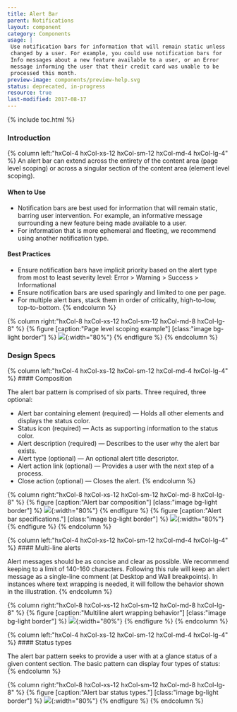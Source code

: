 ```yaml
---
title: Alert Bar
parent: Notifications
layout: component
category: Components
usage: |
 Use notification bars for information that will remain static unless
 changed by a user. For example, you could use notification bars for
 Info messages about a new feature available to a user, or an Error
 message informing the user that their credit card was unable to be
 processed this month.
preview-image: components/preview-help.svg
status: deprecated, in-progress
resource: true
last-modified: 2017-08-17
---
```


{% include toc.html %}

### Introduction

<div class="hxRow">
{% column left:"hxCol-4 hxCol-xs-12 hxCol-sm-12 hxCol-md-4 hxCol-lg-4" %}
An alert bar can extend across the entirety of the content area (page level scoping) or across a singular section of the content area (element level scoping).

#### When to Use

* Notification bars are best used for information that will remain static,
  barring user intervention. For example, an informative message surrounding a new
  feature being made available to a user. 
* For information that is more
  ephemeral and fleeting, we recommend using another notification
  type.

#### Best Practices

* Ensure notification bars have implicit priority based on the alert type from most to least severity level: Error > Warning > Success > Informational
* Ensure notification bars are used sparingly and limited to one per page.
* For multiple alert bars, stack them in order of criticality, high-to-low, top-to-bottom.
{% endcolumn %}

{% column right:"hxCol-8 hxCol-xs-12 hxCol-sm-12 hxCol-md-8 hxCol-lg-8" %}
{% figure [caption:"Page level scoping example"] [class:"image bg-light border"] %}
 ![]({{site.url}}/assets/images/components/content-areas/alerts/alert-bar-hero.svg){:width="80%"}
{% endfigure %}
{% endcolumn %}
</div>



### Design Specs

<div class="hxRow">
{% column left:"hxCol-4 hxCol-xs-12 hxCol-sm-12 hxCol-md-4 hxCol-lg-4" %}
#### Composition

The alert bar pattern is comprised of six parts. Three required, three
optional:

* Alert bar containing element (required) — Holds all other elements and
  displays the status color.
* Status icon (required) — Acts as supporting information to the status color.
* Alert description (required) — Describes to the user why the alert bar exists.
* Alert type (optional) — An optional alert title descriptor.
* Alert action link (optional) — Provides a user with the next step of a process.
* Close action (optional) — Closes the alert.
{% endcolumn %}

{% column right:"hxCol-8 hxCol-xs-12 hxCol-sm-12 hxCol-md-8 hxCol-lg-8" %}
{% figure [caption:"Alert bar composition"] [class:"image bg-light border"] %}
 ![]({{site.url}}/assets/images/components/content-areas/alerts/alert-bar-composition.svg){:width="80%"}
{% endfigure %}
{% figure [caption:"Alert bar specifications."] [class:"image bg-light border"] %}
 ![]({{site.url}}/assets/images/components/content-areas/alerts/alert-bar-specs.svg){:width="80%"}
{% endfigure %}
{% endcolumn %}
</div>

<div class="hxRow">
{% column left:"hxCol-4 hxCol-xs-12 hxCol-sm-12 hxCol-md-4 hxCol-lg-4" %}
#### Multi-line alerts

Alert messages should be as concise and clear as possible. We recommend keeping to
a limit of 140-160 characters. Following this rule will keep an alert message as a
single-line comment (at Desktop and Wall breakpoints). 
In instances where text wrapping is needed, it will follow the behavior shown in the illustration.
{% endcolumn %}

{% column right:"hxCol-8 hxCol-xs-12 hxCol-sm-12 hxCol-md-8 hxCol-lg-8" %}
{% figure [caption:"Multiline alert wrapping behavior"] [class:"image bg-light border"] %}
 ![]({{site.url}}/assets/images/components/content-areas/alerts/alert-bar-multiline-alerts.svg){:width="80%"}
{% endfigure %}
{% endcolumn %}
</div>

<div class="hxRow">
{% column left:"hxCol-4 hxCol-xs-12 hxCol-sm-12 hxCol-md-4 hxCol-lg-4" %}
#### Status types

The alert bar pattern seeks to provide a user with at a glance status of a
given content section. The basic pattern can display four types of status:
{% endcolumn %}

{% column right:"hxCol-8 hxCol-xs-12 hxCol-sm-12 hxCol-md-8 hxCol-lg-8" %}
{% figure [caption:"Alert bar status types."] [class:"image bg-light border"] %}
 ![]({{site.url}}/assets/images/components/content-areas/alerts/alert-bar-status-types.svg){:width="80%"}
{% endfigure %}
{% endcolumn %}
</div>



